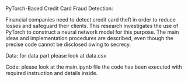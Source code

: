 PyTorch-Based Credit Card Fraud Detection:


Financial companies need to detect credit card theft in order to reduce losses and safeguard their clients. This research investigates the use of PyTorch to construct a neural network model for this purpose. The main ideas and implementation procedures are described, even though the precise code cannot be disclosed owing to secrecy.

Data: for data part please look at data.csv

Code: please look at the main.ipynb file the code has been executed with required instruction and details inside.
